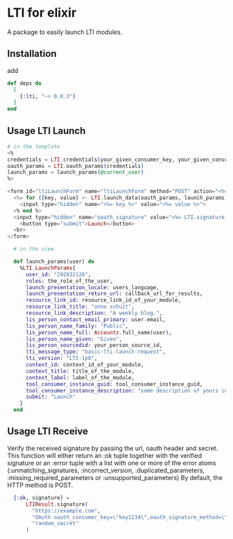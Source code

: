 # LTI for elixir

A package to easily launch LTI modules.

## Installation

add

```ex
def deps do
  [
    {:lti, "~> 0.0.3"}
  ]
end
```

## Usage LTI Launch

```eex
# in the template
<%
credentials = LTI.credentials(your_given_consumer_key, your_given_consumer_secret, your_lti_url)
oauth_params = LTI.oauth_params(credentials)
launch_params = launch_params(@current_user)
%>

<form id="ltiLaunchForm" name="ltiLaunchForm" method="POST" action="<%= your_lti_url %>">
  <%= for ({key, value} <- LTI.launch_data(oauth_params, launch_params)) do %>
    <input type="hidden" name="<%= key %>" value="<%= value %>">
  <% end %>
  <input type="hidden" name="oauth_signature" value="<%= LTI.signature(credentials, oauth_params, launch_params) %>">
	<button type="submit">Launch</button>
  <br>
</form>
```

```ex
  # in the view

  def launch_params(user) do
    %LTI.LaunchParams{
      user_id: "292832126",
      roles: the_role_of_the_user,
      launch_presentation_locale: users_language,
      launch_presentation_return_url: callback_url_for_results,
      resource_link_id: resource_link_id_of_your_module,
      resource_link_title: "onno schuit",
      resource_link_description: "A weekly blog.",
      lis_person_contact_email_primary: user.email,
      lis_person_name_family: "Public",
      lis_person_name_full: Accounts.full_name(user),
      lis_person_name_given: "Given",
      lis_person_sourcedid: your_person_source_id,
      lti_message_type: "basic-lti-launch-request",
      lti_version: "LTI-1p0",
      context_id: context_id_of_your_module,
      context_title: title_of_the_module,
      context_label: label_of_the_module,
      tool_consumer_instance_guid: tool_consumer_instance_guid,
      tool_consumer_instance_description: "some description of yours instance",
      submit: "Launch"
    }
  end
```

## Usage LTI Receive
Verify the received signature by passing the url, oauth header and secret.
This function will either return an :ok tuple together with the verified signature or
an :error tuple with a list with one or more of the error atoms (:unmatching_signatures, :incorrect_version, :duplicated_parameters, :missing_required_parameters or :unsupported_parameters)
By default, the HTTP method is POST.

```ex
  {:ok, signature} =
      LTIResult.signature(
        "https://example.com",
        "OAuth oauth_consumer_key=\"key1234\",oauth_signature_method=\"HMAC-SHA1\",oauth_timestamp=\"1525076552\",oauth_nonce=\"123\",oauth_version=\"1.0\",oauth_signature=\"iyyQNRQyXTlpLJPJns3ireWjQxo%3D\"",
        "random_secret"
      )
```
